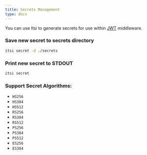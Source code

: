 ```yaml
---
title: Secrets Management
type: docs
---
```


You can use Itsi to generate secrets for use within [JWT](/middleware/auth_jwt) middleware.

### Save new secret to secrets directory
```bash
itsi secret -d ./secrets
```

### Print new secret to STDOUT
```bash
itsi secret
```

### Support Secret Algorithms:
* `HS256`
* `HS384`
* `HS512`
* `RS256`
* `RS384`
* `RS512`
* `PS256`
* `PS384`
* `PS512`
* `ES256`
* `ES384`
